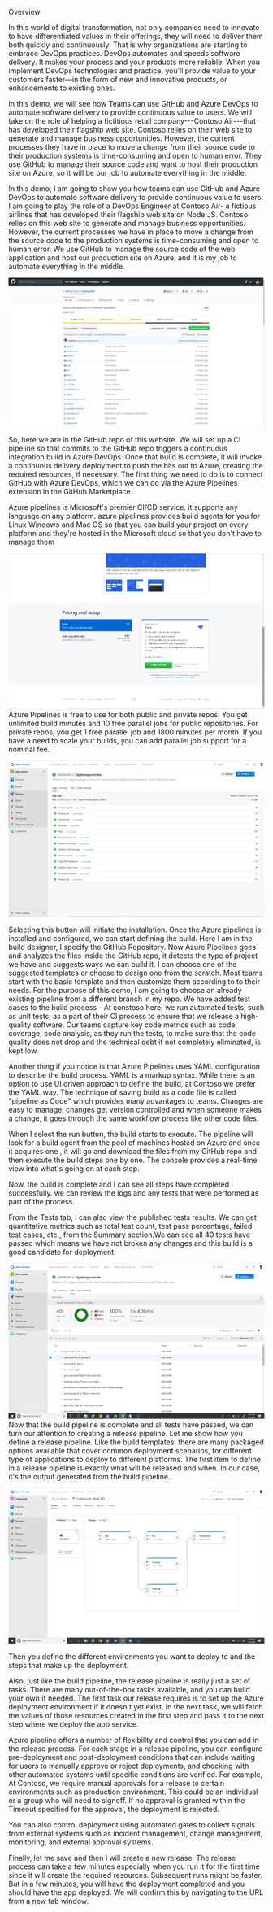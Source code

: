 
Overview

In this world of digital transformation, not only companies need to innovate to have differentiated values in their offerings, they will need to deliver them both quickly and continuously. That is why organizations are starting to embrace DevOps practices. DevOps automates and speeds software delivery. It makes your process and your products more reliable. When you implement DevOps technologies and practice, you’ll provide value to your customers faster—in the form of new and innovative products, or enhancements to existing ones.

In this demo, we will see how Teams can use GitHub and Azure DevOps to automate software delivery to provide continuous value to users. We will take on the role of helping a fictitious retail company---Contoso Air---that has developed their flagship web site. Contoso relies on their web site to generate and manage business opportunities. However, the current processes they have in place to move a change from their source code to their production systems is time-consuming and open to human error. They use GitHub to manage their source code and want to host their production site on Azure, so it will be our job to automate everything in the middle.

In this demo, I am going to show you how teams can use GitHub and Azure DevOps to automate software delivery to provide continuous value to users. I am going to play the role of a DevOps Engineer at  Contoso Air- a fictious airlines that has developed their flagship web site on Node JS. Contoso relies on this web site to generate and manage business opportunities. However, the current processes we have in place to move a change from the source code to the production systems is time-consuming and open to human error. We use GitHub to manage the source code of the web application and  host our production site on Azure, and it  is my job to automate everything in the middle.

![](./images/githubrepo.png)

So, here we are in the GitHub repo of this website. We will  set up a CI pipeline so that commits to the GitHub repo triggers a continuous integration build in Azure DevOps. Once that build is complete, it will invoke a continuous delivery deployment to push the bits out to Azure, creating the required resources, if necessary. The first thing we need to do is to connect GitHub with Azure DevOps, which we can do via the Azure Pipelines extension in the GitHub Marketplace.

Azure pipelines is Microsoft's premier CI/CD service. it supports any language on any platform.   azure pipelines provides build agents for you for Linux Windows and Mac OS so that you can build your project on every platform and they're hosted in the Microsoft cloud so that you don't have to manage them


![](./images/github-pipelines.png)
Azure Pipelines is free to use for both public and private repos. You get unlimited build minutes and 10 free parallel jobs for public repositories. For private repos, you get 1 free parallel job and 1800 minutes per month. If you have a need to scale your builds, you can add parallel job support for a nominal fee.

![](./images/azurepipelines-build.png)

Selecting this button will initiate the installation.  Once the Azure pipelines is installed and configured, we can start defining the build. Here I am in the build designer, I specify the GitHub Repository. Now Azure Pipelines goes and analyzes the files inside the GitHub repo, it detects the type of project we have and suggests ways we can build it. I can choose one of the suggested templates or choose to design one from the scratch. Most teams start with the basic template and then customize them according to  to their needs. For the purpose of this demo, I am going to choose an already existing pipeline from a different branch in my repo. We have added test cases to the build process - At constoso here, we run automated tests, such as unit tests, as a part of their CI process to ensure that we release a high-quality software. Our teams  capture key code metrics such as code coverage, code analysis, as they run the tests, to make sure that the code quality does not drop and the technical debt if not completely eliminated, is kept low.

Another thing if you notice is that Azure Pipelines uses YAML configuration to describe the build process. YAML is a markup syntax. While there is an option to use UI driven approach to define the build, at Contoso we prefer the YAML way. The technique of saving build as a code file is called "pipeline as Code" which provides many advantages to teams. Changes are easy to manage, changes get version controlled and when someone makes a change, it goes through the same workflow process like other code files.

When I select the run button, the build starts to execute. The pipeline will look for a build agent from the pool of machines hosted on Azure and once it acquires one , it will go and download the files from my GitHub repo and then execute the build steps one by one. The console  provides a real-time view into what's going on at each step. 

Now, the build is complete and I can see all steps have completed successfully. we can review the logs and any tests that were performed as part of the process.

From the Tests tab, I can also view the published tests results. We can get quantitative metrics such as total test count, test pass percentage, failed test cases, etc., from the Summary section.We can see all 40 tests have passed which means we have not broken any changes and this build is a good candidate for deployment.


![](./images/azurepipelines-test.png)
Now that the build pipeline is complete and all tests have passed, we can turn our attention to creating a release pipeline. Let me show how you define a release pipeline. Like the build templates, there are many packaged options available that cover common deployment scenarios, for different type of applications to deploy to different platforms. The first item to define in a release pipeline is exactly what will be released and when. In our case, it's the output generated from the build pipeline. 

![](./images/azurepipelines-deploy.png)

Then you define the different environments you want to deploy to and the steps that make up the deployment. 

Also, just like the build pipeline, the release pipeline is really just a set of tasks. There are many out-of-the-box tasks available, and you can build your own if needed. The first task our release requires is to set up the Azure deployment environment if it doesn't yet exist. In the next task, we will fetch the values of those resources created in the first step and pass it to the next step where we deploy the app service. 

Azure pipeline offers a number of flexibility and control that you can add in the release process. For each stage in a release pipeline, you can configure pre-deployment and post-deployment conditions that can include waiting for users to manually approve or reject deployments, and checking with other automated systems until specific conditions are verified. For example, At Contoso, we require manual approvals for a release to certain environments such as production environment. This could be an individual or a group who will need to signoff. If no approval is granted within the Timeout specified for the approval, the deployment is rejected.

You can also control deployment using automated gates to collect signals from external systems such as incident management, change management, monitoring, and external approval systems.


Finally, let me save and then I will create a new release. The release process can take a few minutes especially when you run it for the first time since it will create the required resources. Subsequent runs might be faster. But in a few minutes, you will have the deployment completed and you should have the app deployed. We will confirm this by navigating to the URL from a new tab window. 

